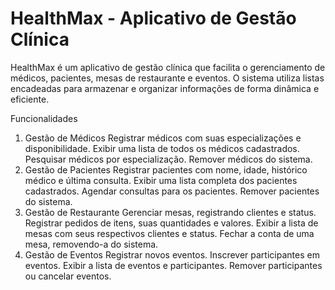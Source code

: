 # HealthMax - Aplicativo de Gestão Clínica
HealthMax é um aplicativo de gestão clínica que facilita o gerenciamento de médicos, pacientes, mesas de restaurante e eventos. O sistema utiliza listas encadeadas para armazenar e organizar informações de forma dinâmica e eficiente.

Funcionalidades
1. Gestão de Médicos
Registrar médicos com suas especializações e disponibilidade.
Exibir uma lista de todos os médicos cadastrados.
Pesquisar médicos por especialização.
Remover médicos do sistema.
2. Gestão de Pacientes
Registrar pacientes com nome, idade, histórico médico e última consulta.
Exibir uma lista completa dos pacientes cadastrados.
Agendar consultas para os pacientes.
Remover pacientes do sistema.
3. Gestão de Restaurante
Gerenciar mesas, registrando clientes e status.
Registrar pedidos de itens, suas quantidades e valores.
Exibir a lista de mesas com seus respectivos clientes e status.
Fechar a conta de uma mesa, removendo-a do sistema.
4. Gestão de Eventos
Registrar novos eventos.
Inscrever participantes em eventos.
Exibir a lista de eventos e participantes.
Remover participantes ou cancelar eventos.
